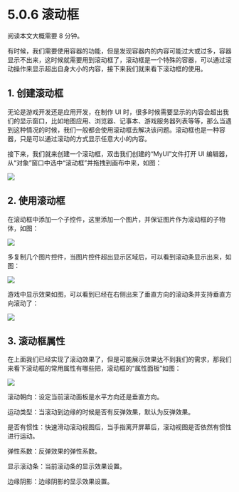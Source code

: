 # 5.0.6 滚动框

阅读本文大概需要 8 分钟。

有时候，我们需要使用容器的功能，但是发现容器内的内容可能过大或过多，容器显示不出来，这时候就需要用到滚动框了，滚动框是一个特殊的容器，可以通过滚动操作来显示超出自身大小的内容，接下来我们就来看下滚动框的使用。

## 1. 创建滚动框

无论是游戏开发还是应用开发，在制作 UI 时，很多时候需要显示的内容会超出我们的显示窗口，比如地图应用、浏览器、记事本、游戏服务器列表等等，那么当遇到这种情况的时候，我们一般都会使用滚动框去解决该问题。滚动框也是一种容器，只是可以通过滚动的方式显示任意大小的内容。

接下来，我们就来创建一个滚动框，双击我们创建的“MyUI”文件打开 UI 编辑器，从“对象”窗口中选中“滚动框”并拖拽到画布中来，如图：

![](https:/wstatic-a1.233leyuan.com/productdocs/static/boxcnT85BJ018kOGAjXZ1pJRTPe.png)

## 2. 使用滚动框

在滚动框中添加一个子控件，这里添加一个图片，并保证图片作为滚动框的子物体，如图：

![](https:/wstatic-a1.233leyuan.com/productdocs/static/boxcn3JyBaMuMJbOKupSiXtXNyg.png)

多复制几个图片控件，当图片控件超出显示区域后，可以看到滚动条显示出来，如图：

![](https:/wstatic-a1.233leyuan.com/productdocs/static/boxcnAY1gtqCVyzT2umQWz4aYkf.gif)

游戏中显示效果如图，可以看到已经在右侧出来了垂直方向的滚动条并支持垂直方向滚动了：

![](https:/wstatic-a1.233leyuan.com/productdocs/static/boxcnkpGMtQJnHattrm7DVQTc6c.gif)

## 3. 滚动框属性

在上面我们已经实现了滚动效果了，但是可能展示效果达不到我们的需求，那我们来看下滚动框的常用属性有哪些把，滚动框的“属性面板”如图：

![](https:/wstatic-a1.233leyuan.com/productdocs/static/boxcn5ESzyJoHiG2DMu4GEJRz7f.png)

滚动朝向：设定当前滚动面板是水平方向还是垂直方向。

运动类型：当滚动到边缘的时候是否有反弹效果，默认为反弹效果。

是否有惯性：快速滑动滚动视图后，当手指离开屏幕后，滚动视图是否依然有惯性进行运动。

弹性系数：反弹效果的弹性系数。

显示滚动条：当前滚动条的显示效果设置。

边缘阴影：边缘阴影的显示效果设置。
